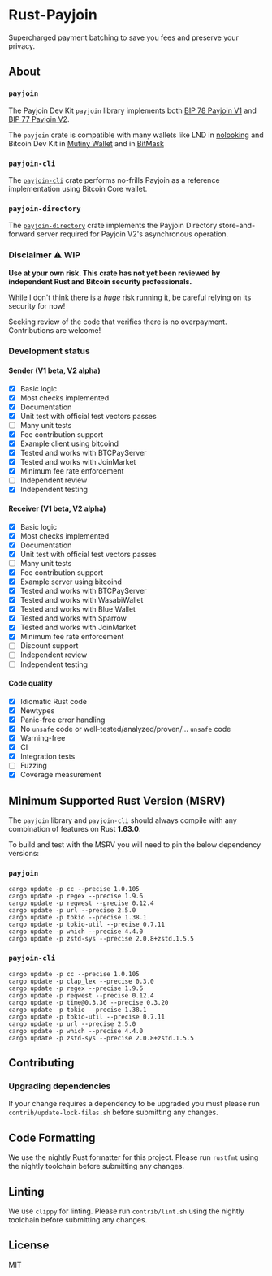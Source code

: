 # Rust-Payjoin

Supercharged payment batching to save you fees and preserve your privacy.

## About

### `payjoin`

The Payjoin Dev Kit `payjoin` library implements both [BIP 78 Payjoin V1](https://github.com/shesek/bips/blob/master/bip-0078.mediawiki) and [BIP 77 Payjoin V2](https://github.com/bitcoin/bips/pull/1483).

The `payjoin` crate is compatible with many wallets like LND in [nolooking](https://github.com/chaincase-app/nolooking) and Bitcoin Dev Kit in [Mutiny Wallet](https://github.com/MutinyWallet/mutiny-node) and in [BitMask](https://github.com/diba-io/bitmask-core)

### `payjoin-cli`

The [`payjoin-cli`](https://github.com/payjoin/rust-payjoin/tree/main/payjoin-cli) crate performs no-frills Payjoin as a reference implementation using Bitcoin Core wallet.

### `payjoin-directory`

The [`payjoin-directory`](https://github.com/payjoin/rust-payjoin/tree/main/payjoin-directory) crate implements the Payjoin Directory store-and-forward server required for Payjoin V2's asynchronous operation.

### Disclaimer ⚠️ WIP

**Use at your own risk. This crate has not yet been reviewed by independent Rust and Bitcoin security professionals.**

While I don't think there is a *huge* risk running it, be careful relying on its security for now!

Seeking review of the code that verifies there is no overpayment. Contributions are welcome!

### Development status

#### Sender (V1 beta, V2 alpha)

- [x] Basic logic
- [x] Most checks implemented
- [x] Documentation
- [x] Unit test with official test vectors passes
- [ ] Many unit tests
- [x] Fee contribution support
- [x] Example client using bitcoind
- [x] Tested and works with BTCPayServer
- [x] Tested and works with JoinMarket
- [x] Minimum fee rate enforcement
- [ ] Independent review
- [x] Independent testing

#### Receiver (V1 beta, V2 alpha)

- [x] Basic logic
- [x] Most checks implemented
- [x] Documentation
- [x] Unit test with official test vectors passes
- [ ] Many unit tests
- [x] Fee contribution support
- [x] Example server using bitcoind
- [x] Tested and works with BTCPayServer
- [x] Tested and works with WasabiWallet
- [x] Tested and works with Blue Wallet
- [x] Tested and works with Sparrow
- [x] Tested and works with JoinMarket
- [x] Minimum fee rate enforcement
- [ ] Discount support
- [ ] Independent review
- [ ] Independent testing

#### Code quality

- [x] Idiomatic Rust code
- [x] Newtypes
- [x] Panic-free error handling
- [x] No `unsafe` code or well-tested/analyzed/proven/... `unsafe` code
- [x] Warning-free
- [x] CI
- [x] Integration tests
- [ ] Fuzzing
- [x] Coverage measurement

## Minimum Supported Rust Version (MSRV)

The `payjoin` library and `payjoin-cli` should always compile with any combination of features on Rust **1.63.0**.

To build and test with the MSRV you will need to pin the below dependency versions:

### `payjoin`

```shell
cargo update -p cc --precise 1.0.105
cargo update -p regex --precise 1.9.6
cargo update -p reqwest --precise 0.12.4
cargo update -p url --precise 2.5.0
cargo update -p tokio --precise 1.38.1
cargo update -p tokio-util --precise 0.7.11
cargo update -p which --precise 4.4.0
cargo update -p zstd-sys --precise 2.0.8+zstd.1.5.5
```

### `payjoin-cli`

```shell
cargo update -p cc --precise 1.0.105
cargo update -p clap_lex --precise 0.3.0
cargo update -p regex --precise 1.9.6
cargo update -p reqwest --precise 0.12.4
cargo update -p time@0.3.36 --precise 0.3.20
cargo update -p tokio --precise 1.38.1
cargo update -p tokio-util --precise 0.7.11
cargo update -p url --precise 2.5.0
cargo update -p which --precise 4.4.0
cargo update -p zstd-sys --precise 2.0.8+zstd.1.5.5
```

## Contributing

### Upgrading dependencies

If your change requires a dependency to be upgraded you must please run `contrib/update-lock-files.sh` before submitting any changes.

## Code Formatting

We use the nightly Rust formatter for this project. Please run `rustfmt` using the nightly toolchain before submitting any changes.

## Linting

We use `clippy` for linting. Please run `contrib/lint.sh` using the nightly toolchain before submitting any changes.

## License

MIT
